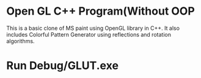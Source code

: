 # Open GL C++ Program(Without OOP

This is a basic clone of MS paint using OpenGL library in C++. 
It also includes Colorful Pattern Generator using reflections and rotation algorithms.
# Run Debug/GLUT.exe
